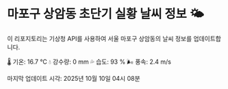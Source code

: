 
# 마포구 상암동 초단기 실황 날씨 정보 🌤️

이 리포지토리는 기상청 API를 사용하여 서울 마포구 상암동의 날씨 정보를 업데이트합니다. 

🌡️ 기온: 16.7 ℃
💧 강수량: 0 mm
💦 습도: 93 %
🌬️ 풍속: 2.4 m/s

마지막 업데이트 시각: 2025년 10월 10일 04시 08분    
